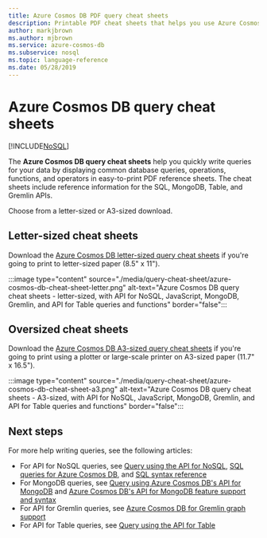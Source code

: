 ```yaml
---
title: Azure Cosmos DB PDF query cheat sheets
description: Printable PDF cheat sheets that helps you use Azure Cosmos DB's SQL, MongoDB, Graph, and Table APIs to query your data
author: markjbrown
ms.author: mjbrown
ms.service: azure-cosmos-db
ms.subservice: nosql
ms.topic: language-reference
ms.date: 05/28/2019
---
```

# Azure Cosmos DB query cheat sheets
[!INCLUDE[NoSQL](../includes/appliesto-nosql.md)]

The **Azure Cosmos DB query cheat sheets** help you quickly write queries for your data by displaying common database queries, operations, functions, and operators in easy-to-print PDF reference sheets. The cheat sheets include reference information for the SQL, MongoDB, Table, and Gremlin APIs. 

Choose from a letter-sized or A3-sized download. 

## Letter-sized cheat sheets

Download the [Azure Cosmos DB letter-sized query cheat sheets](https://go.microsoft.com/fwlink/?LinkId=623215) if you're going to print to letter-sized paper (8.5" x 11").

:::image type="content" source="./media/query-cheat-sheet/azure-cosmos-db-cheat-sheet-letter.png" alt-text="Azure Cosmos DB query cheat sheets - letter-sized, with API for NoSQL, JavaScript, MongoDB, Gremlin, and API for Table queries and functions" border="false":::

## Oversized cheat sheets
Download the [Azure Cosmos DB A3-sized query cheat sheets](https://go.microsoft.com/fwlink/?linkid=870413) if you're going to print using a plotter or large-scale printer on A3-sized paper (11.7" x 16.5").

:::image type="content" source="./media/query-cheat-sheet/azure-cosmos-db-cheat-sheet-a3.png" alt-text="Azure Cosmos DB query cheat sheets - A3-sized, with API for NoSQL, JavaScript, MongoDB, Gremlin, and API for Table queries and functions" border="false":::

## Next steps
For more help writing queries, see the following articles:
* For API for NoSQL queries, see [Query using the API for NoSQL](tutorial-query.md), [SQL queries for Azure Cosmos DB](query/getting-started.md), and [SQL syntax reference](query/getting-started.md)
* For MongoDB queries, see [Query using Azure Cosmos DB's API for MongoDB](../mongodb/tutorial-query.md) and [Azure Cosmos DB's API for MongoDB feature support and syntax](../mongodb/feature-support-32.md)
* For API for Gremlin queries, see [Azure Cosmos DB for Gremlin graph support](../gremlin/support.md)
* For API for Table queries, see [Query using the API for Table](../table/tutorial-query.md)
